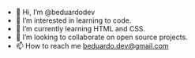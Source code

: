 - 👋 Hi, I’m @beduardodev
- 👀 I’m interested in learning to code.
- 🌱 I’m currently learning HTML and CSS.
- 💞️ I’m looking to collaborate on open source projects.
- 📫 How to reach me beduardo.dev@gmail.com

<!---
beduardodev/beduardodev is a ✨ special ✨ repository because its `README.md` (this file) appears on your GitHub profile.
You can click the Preview link to take a look at your changes.
--->
